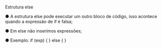 Estrutura else

● A estrutura else pode executar um outro bloco de código, isso acontece
quando a expressão de if é falsa;

● Em else não inserimos expressões;

● Exemplo:
if (exp) {
} else {
}